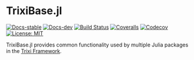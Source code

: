 # TrixiBase.jl

[![Docs-stable](https://img.shields.io/badge/docs-stable-blue.svg)](https://trixi-framework.github.io/TrixiBase.jl/stable)
[![Docs-dev](https://img.shields.io/badge/docs-dev-blue.svg)](https://trixi-framework.github.io/TrixiBase.jl/dev)
[![Build Status](https://github.com/trixi-framework/TrixiBase.jl/workflows/CI/badge.svg)](https://github.com/trixi-framework/TrixiBase.jl/actions?query=workflow%3ACI)
[![Coveralls](https://coveralls.io/repos/github/trixi-framework/TrixiBase.jl/badge.svg)](https://coveralls.io/github/trixi-framework/TrixiBase.jl)
[![Codecov](https://codecov.io/gh/trixi-framework/TrixiBase.jl/branch/main/graph/badge.svg)](https://codecov.io/gh/trixi-framework/TrixiBase.jl)
[![License: MIT](https://img.shields.io/badge/License-MIT-success.svg)](https://opensource.org/license/mit/)

TrixiBase.jl provides common functionality used by multiple Julia packages in the
[Trixi Framework](https://github.com/trixi-framework).

